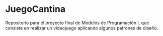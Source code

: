# JuegoCantina
Repositorio para el proyecto final de Modelos de Programación I, que consiste en realizar un videojuego aplicando algunos patrones de diseño.
